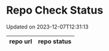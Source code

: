 # Repo Check Status

Updated on 2023-12-07T12:31:13

| repo url | repo status |
| -------- | -------- | 
